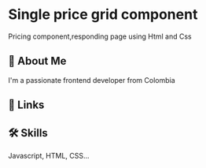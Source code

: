 
# Single price grid component

Pricing component,responding page using Html and Css

## 🚀 About Me
I'm a passionate frontend developer from Colombia 


## 🔗 Links


## 🛠 Skills
Javascript, HTML, CSS...


